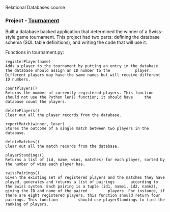 

Relational Databases course


### Project - [Tournament](https://github.com/BMariscal/Intro-to-Relational-Databases/blob/master/vagrant/README.md)

Built a database backed application that determined the winner of a Swiss-style game tournament. 
This project had two parts: defining the database schema (SQL table definitions), and writing the code 	that will use it.
  
Functions in tournament.py:

    registerPlayer(name)
    Adds a player to the tournament by putting an entry in the database. The database should assign an ID number to the           player. Different players may have the same names but will receive different ID numbers.

    countPlayers()
    Returns the number of currently registered players. This function should not use the Python len() function; it should have     the database count the players.

    deletePlayers()
    Clear out all the player records from the database.

    reportMatch(winner, loser)
    Stores the outcome of a single match between two players in the database.

    deleteMatches()
    Clear out all the match records from the database.

    playerStandings()
    Returns a list of (id, name, wins, matches) for each player, sorted by the number of wins each player has.

    swissPairings()
    Given the existing set of registered players and the matches they have played, generates and returns a list of pairings       according to the Swiss system. Each pairing is a tuple (id1, name1, id2, name2), giving the ID and name of the paired         players. For instance, if there are eight registered players, this function should return four pairings. This function         should use playerStandings to find the ranking of players.
    
    
